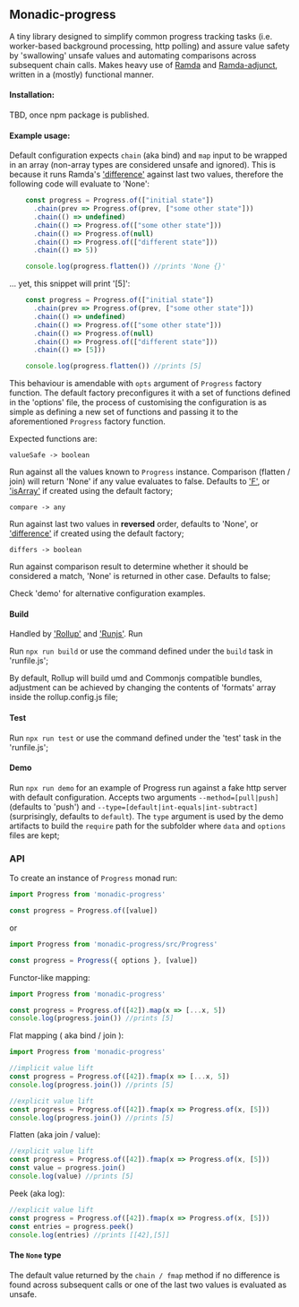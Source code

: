 ## **Monadic-progress**

A tiny library designed to simplify common progress tracking tasks (i.e. worker-based background processing, http polling) and assure value safety by 'swallowing' unsafe values and automating comparisons across subsequent chain calls. Makes heavy use of [Ramda](http://ramdajs.com/) and [Ramda-adjunct](https://github.com/char0n/ramda-adjunct), written in a (mostly) functional manner.

#### Installation:
TBD, once npm package is published.

#### Example usage:
Default configuration expects ```chain``` (aka bind) and ```map``` input to be wrapped in an array (non-array types are considered unsafe and ignored). This is because it runs Ramda's ['difference'](http://ramdajs.com/docs/#difference) against last two values, therefore the following code will evaluate to 'None':

```javascript
    const progress = Progress.of(["initial state"])
      .chain(prev => Progress.of(prev, ["some other state"]))
      .chain(() => undefined)
      .chain(() => Progress.of(["some other state"]))
      .chain(() => Progress.of(null)
      .chain(() => Progress.of(["different state"]))
      .chain(() => 5))

    console.log(progress.flatten()) //prints 'None {}'
```
... yet, this snippet will print '[5]':

```javascript
    const progress = Progress.of(["initial state"])
      .chain(prev => Progress.of(prev, ["some other state"]))
      .chain(() => undefined)
      .chain(() => Progress.of(["some other state"]))
      .chain(() => Progress.of(null)
      .chain(() => Progress.of(["different state"]))
      .chain(() => [5]))

    console.log(progress.flatten()) //prints [5]
```

This behaviour is amendable with ```opts``` argument of ```Progress``` factory function. The default factory preconfigures 
it with a set of functions defined in the 'options' file, the process of customising the configuration is as simple as defining a new set of functions and passing it to the aforementioned ```Progress``` factory function.

Expected functions are:

``` valueSafe -> boolean ```

Run against all the values known to ```Progress``` instance. Comparison (flatten / join) will return 'None' if any value evaluates to false. Defaults to 
['F'](http://ramdajs.com/docs/#F), or ['isArray'](https://char0n.github.io/ramda-adjunct/2.6.0/RA.html#.isArray/#isArray) if created using the default factory;

``` compare -> any ```

Run against last two values in **reversed** order, defaults to 'None', or ['difference'](http://ramdajs.com/docs/#difference) if created using the default factory; 

``` differs -> boolean ```
 
 Run against comparison result to determine whether it should be considered a match, 'None' is returned in other case. Defaults to false;

Check 'demo' for alternative configuration examples.

#### Build

Handled by ['Rollup'](https://rollupjs.org/guide/en) and ['Runjs'](https://github.com/pawelgalazka/runjs). Run 


Run ``` npx run build ``` or use the command defined under the ```build``` task in 'runfile.js';

By default, Rollup will build umd and Commonjs compatible bundles, adjustment can be achieved by changing the contents of 'formats' array inside the rollup.config.js file;

#### Test
 
Run ``` npx run test ``` or use the command defined under the 'test' task in the 'runfile.js';

#### Demo

Run ```npx run demo``` for an example of Progress run against a fake http server with default configuration. Accepts two arguments ```--method=[pull|push]``` (defaults to 'push') and ```--type=[default|int-equals|int-subtract]``` (surprisingly, defaults to ```default```). The ```type``` argument is used by the demo artifacts to build the ```require``` path for the subfolder where ```data``` and ```options``` files are kept;

### API

To create an instance of ```Progress``` monad run:
```JavaScript
import Progress from 'monadic-progress'

const progress = Progress.of([value])
```
or 
```JavaScript
import Progress from 'monadic-progress/src/Progress'

const progress = Progress({ options }, [value])
```

Functor-like mapping:

```JavaScript
import Progress from 'monadic-progress'

const progress = Progress.of([42]).map(x => [...x, 5])
console.log(progress.join()) //prints [5] 
```

Flat mapping ( aka bind / join ):

```JavaScript
import Progress from 'monadic-progress'

//implicit value lift
const progress = Progress.of([42]).fmap(x => [...x, 5])
console.log(progress.join()) //prints [5]

//explicit value lift
const progress = Progress.of([42]).fmap(x => Progress.of(x, [5]))
console.log(progress.join()) //prints [5]
```

Flatten (aka join / value):
```JavaScript
//explicit value lift
const progress = Progress.of([42]).fmap(x => Progress.of(x, [5]))
const value = progress.join()
console.log(value) //prints [5]
```

Peek (aka log):
```JavaScript
//explicit value lift
const progress = Progress.of([42]).fmap(x => Progress.of(x, [5]))
const entries = progress.peek()
console.log(entries) //prints [[42],[5]]
```

#### The ```None``` type

The default value returned by the ```chain / fmap``` method if no difference is found across subsequent calls or one of the last two values
is evaluated as unsafe.